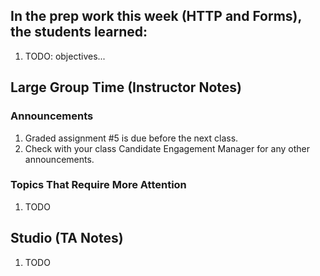 ## In the prep work this week (HTTP and Forms), the students learned:

1. TODO: objectives...

## Large Group Time (Instructor Notes)

### Announcements

1. Graded assignment #5 is due before the next class.
1. Check with your class Candidate Engagement Manager for any other announcements.

### Topics That Require More Attention

1. TODO

## Studio (TA Notes)

1. TODO

